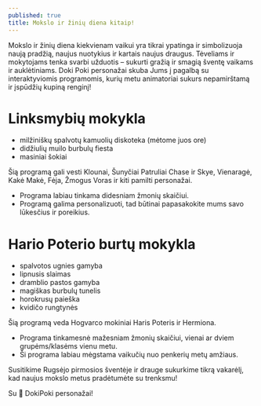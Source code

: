 ```yaml
---
published: true
title: Mokslo ir žinių diena kitaip!
---
```

Mokslo ir žinių diena kiekvienam vaikui yra tikrai ypatinga ir simbolizuoja naują pradžią, naujus nuotykius ir kartais naujus draugus. Tėveliams ir mokytojams tenka svarbi užduotis – sukurti gražią ir smagią šventę vaikams ir auklėtiniams. Doki Poki personažai skuba Jums į pagalbą su interaktyviomis programomis, kurių metu animatoriai sukurs nepamirštamą ir įspūdžių kupiną renginį! 

# **Linksmybių mokykla**
<!--more-->

- milžiniškų spalvotų kamuolių diskoteka (mėtome juos ore)
- didžiulių muilo burbulų fiesta
- masiniai šokiai

Šią programą gali vesti Klounai, Šunyčiai Patruliai Chase ir Skye, Vienaragė, Kakė Makė, Fėja, Žmogus Voras ir kiti pamilti personažai. 

- Programa labiau tinkama didesniam žmonių skaičiui.
- Programą galima personalizuoti, tad būtinai papasakokite mums savo lūkesčius ir poreikius.


# **Hario Poterio burtų mokykla**

- spalvotos ugnies gamyba
- lipnusis slaimas
- dramblio pastos gamyba
- magiškas burbulų tunelis
- horokrusų paieška
- kvidičo rungtynės

Šią programą veda Hogvarco mokiniai Haris Poteris ir Hermiona. 

- Programa tinkamesnė mažesniam žmonių skaičiui, vienai ar dviem grupėms/klasėms vienu metu.
- Ši programa labiau mėgstama vaikučių nuo penkerių metų amžiaus.

Susitikime Rugsėjo pirmosios šventėje ir drauge sukurkime tikrą vakarėlį, kad naujus mokslo metus pradėtumėte su trenksmu!

Su 🤍 DokiPoki personažai!
